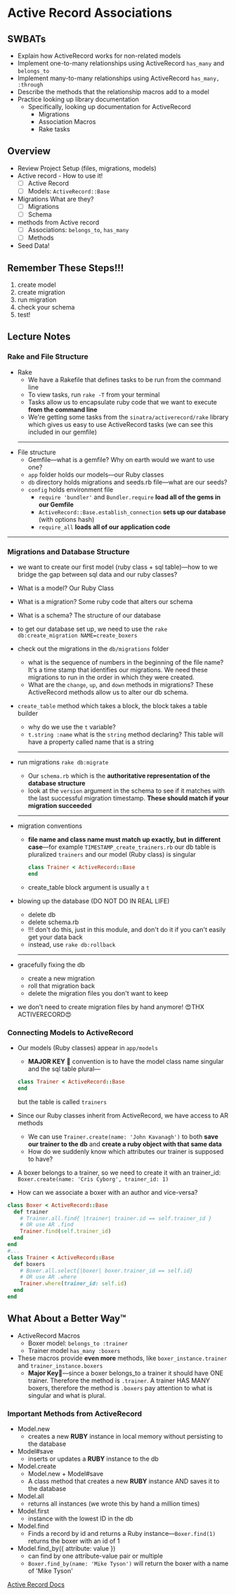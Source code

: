 Active Record Associations
==========================

## SWBATs

* Explain how ActiveRecord works for non-related models
* Implement one-to-many relationships using ActiveRecord `has_many` and `belongs_to`
* Implement many-to-many relationships using ActiveRecord `has_many, :through`
* Describe the methods that the relationship macros add to a model
* Practice looking up library documentation
  * Specifically, looking up documentation for ActiveRecord
    * Migrations
    * Association Macros
    * Rake tasks

## Overview

- Review Project Setup (files, migrations, models)
- Active record - How to use it!
  - [ ] Active Record
  - [ ] Models: `ActiveRecord::Base`
- Migrations What are they?
  - [ ] Migrations
  - [ ] Schema
- methods from Active record
  - [ ] Associations: `belongs_to`, `has_many`
  - [ ] Methods
- Seed Data!

## Remember These Steps!!!

1. create model
2. create migration
3. run migration
4. check your schema
5. test!

## Lecture Notes

### Rake and File Structure

- Rake
  - We have a Rakefile that defines tasks to be run from the command line
  - To view tasks, run `rake -T` from your terminal
  - Tasks allow us to encapsulate ruby code that we want to execute **from the command line**
  - We're getting some tasks from the `sinatra/activerecord/rake` library which gives us easy to use ActiveRecord tasks (we can see this included in our gemfile)
  ***
- File structure
  - Gemfile––what is a gemfile? Why on earth would we want to use one?
  - `app` folder holds our models––our Ruby classes
  - `db` directory holds migrations and seeds.rb file––what are our seeds?
  - `config` holds environment file
    - `require 'bundler'` and `Bundler.require` **load all of the gems in our Gemfile**
    - `ActiveRecord::Base.establish_connection` **sets up our database** (with options hash)
    - `require_all` **loads all of our application code**

---

### Migrations and Database Structure

- we want to create our first model \(ruby class + sql table\)––how to we bridge the gap between sql data and our ruby classes?
- What is a model? Our Ruby Class
- What is a migration? Some ruby code that alters our schema
- What is a schema? The structure of our database
- to get our database set up, we need to use the `rake db:create_migration NAME=create_boxers`
- check out the migrations in the `db/migrations` folder

  - what is the sequence of numbers in the beginning of the file name? It's a time stamp that identifies our migrations. We need these migrations to run in the order in which they were created.
  - What are the `change`, `up`, and `down` methods in migrations? These ActiveRecord methods allow us to alter our db schema.

- `create_table` method which takes a block, the block takes a table builder

  - why do we use the `t` variable?
  - `t.string :name` what is the `string` method declaring? This table will have a property called name that is a string

  ***

- run migrations `rake db:migrate`

  - Our `schema.rb` which is the **authoritative representation of the database structure**
  - look at the `version` argument in the schema to see if it matches with the last successful migration timestamp. **These should match if your migration succeeded**

  ***

- migration conventions

  - **file name and class name must match up exactly, but in different case**––for example `TIMESTAMP_create_trainers.rb` our db table is pluralized `trainers` and our model (Ruby class) is singular

    ```ruby
    class Trainer < ActiveRecord::Base
    end
    ```

  - create_table block argument is usually a `t`

- blowing up the database (DO NOT DO IN REAL LIFE)
  - delete db
  - delete schema.rb
  - !!! don't do this, just in this module, and don't do it if you can't easily get your data back
  - instead, use `rake db:rollback`
  ***
- gracefully fixing the db
  - create a new migration
  - roll that migration back
  - delete the migration files you don't want to keep
- we don't need to create migration files by hand anymore! 😍THX ACTIVERECORD😍

### Connecting Models to ActiveRecord

- Our models (Ruby classes) appear in `app/models`
  - **MAJOR KEY 🔑** convention is to have the model class name singular and the sql table plural––
  ```ruby
  class Trainer < ActiveRecord::Base
  end
  ```
  but the table is called `trainers`
- Since our Ruby classes inherit from ActiveRecord, we have access to AR methods

  - We can use `Trainer.create(name: 'John Kavanagh')` to both **save our trainer to the db** and **create a ruby object with that same data**
  - How do we suddenly know which attributes our trainer is supposed to have?

- A boxer belongs to a trainer, so we need to create it with an trainer_id: `Boxer.create(name: 'Cris Cyborg', trainer_id: 1)`

- How can we associate a boxer with an author and vice-versa?

```ruby
class Boxer < ActiveRecord::Base
  def trainer
    # Trainer.all.find{ |trainer| trainer.id == self.trainer_id }
    # OR use AR .find
    Trainer.find(self.trainer_id)
  end
end
#...
class Trainer < ActiveRecord::Base
  def boxers
    # Boxer.all.select{|boxer| boxer.trainer_id == self.id}
    # OR use AR .where
    Trainer.where(trainer_id: self.id)
  end
end
```

## What About a Better Way™️

- ActiveRecord Macros
  - Boxer model: `belongs_to :trainer`
  - Trainer model `has_many :boxers`
- These macros provide **even more** methods, like `boxer_instance.trainer` and `trainer_instance.boxers`
  - **Major Key🔑**––since a boxer belongs_to a trainer it should have ONE trainer. Therefore the method is `.trainer`. A trainer HAS MANY boxers, therefore the method is `.boxers` pay attention to what is singular and what is plural.

### Important Methods from ActiveRecord

- Model.new
  - creates a new **RUBY** instance in local memory without persisting to the database
- Model\#save
  - inserts or updates a **RUBY** instance to the db
- Model.create
  - Model.new + Model\#save
  - A class method that creates a new **RUBY** instance AND saves it to the database
- Model.all
  - returns all instances (we wrote this by hand a million times)
- Model.first
  - instance with the lowest ID in the db
- Model.find
  - Finds a record by id and returns a Ruby instance––`Boxer.find(1)` returns the boxer with an id of 1
- Model.find_by\({ attribute: value }\)
  - can find by one attribute-value pair or multiple
  - `Boxer.find_by(name: 'Mike Tyson')` will return the boxer with a name of 'Mike Tyson'

[Active Record Docs](http://edgeguides.rubyonrails.org/active_record_migrations.html#using-the-up-down-methods)
